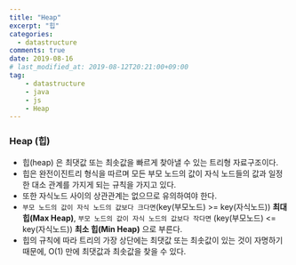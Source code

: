 ```yaml
---
title: "Heap"
excerpt: "힙"
categories: 
  - datastructure
comments: true
date: 2019-08-16
# last_modified_at: 2019-08-12T20:21:00+09:00
tag: 
    - datastructure
    - java
    - js
    - Heap
---
```

### Heap (힙)
- 힙(heap) 은 최댓값 또는 최솟값을 빠르게 찾아낼 수 있는 트리형 자료구조이다.
- 힙은 완전이진트리 형식을 따르며 모든 부모 노드의 값이 자식 노드들의 값과 일정한 대소 관계를 가지게 되는 규칙을 가지고 있다.
- 또한 자식노드 사이의 상관관계는 없으므로 유의하여야 한다.
- `부모 노드의 값이 자식 노드의 값보다 크다면`(key(부모노드) >= key(자식노드)) **최대 힙(Max Heap)**, `부모 노드의 값이 자식 노드의 값보다 작다면` (key(부모노드) <= key(자식노드)) **최소 힙(Min Heap)** 으로 부른다.
- 힙의 규칙에 따라 트리의 가장 상단에는 최댓값 또는 최솟값이 있는 것이 자명하기 때문에, O(1) 만에 최댓값과 최솟값을 찾을 수 있다.